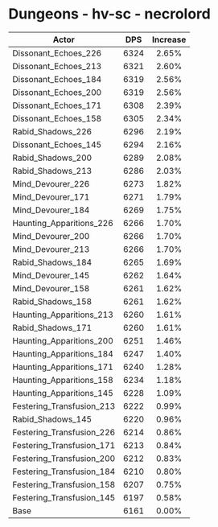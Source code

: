 # Dungeons - hv-sc - necrolord
| Actor | DPS | Increase |
|---|:---:|:---:|
|Dissonant_Echoes_226|6324|2.65%|
|Dissonant_Echoes_213|6321|2.60%|
|Dissonant_Echoes_184|6319|2.56%|
|Dissonant_Echoes_200|6319|2.56%|
|Dissonant_Echoes_171|6308|2.39%|
|Dissonant_Echoes_158|6305|2.34%|
|Rabid_Shadows_226|6296|2.19%|
|Dissonant_Echoes_145|6294|2.16%|
|Rabid_Shadows_200|6289|2.08%|
|Rabid_Shadows_213|6286|2.03%|
|Mind_Devourer_226|6273|1.82%|
|Mind_Devourer_171|6271|1.79%|
|Mind_Devourer_184|6269|1.75%|
|Haunting_Apparitions_226|6266|1.70%|
|Mind_Devourer_200|6266|1.70%|
|Mind_Devourer_213|6266|1.70%|
|Rabid_Shadows_184|6265|1.69%|
|Mind_Devourer_145|6262|1.64%|
|Mind_Devourer_158|6261|1.62%|
|Rabid_Shadows_158|6261|1.62%|
|Haunting_Apparitions_213|6260|1.61%|
|Rabid_Shadows_171|6260|1.61%|
|Haunting_Apparitions_200|6251|1.46%|
|Haunting_Apparitions_184|6247|1.40%|
|Haunting_Apparitions_171|6240|1.28%|
|Haunting_Apparitions_158|6234|1.18%|
|Haunting_Apparitions_145|6228|1.09%|
|Festering_Transfusion_213|6222|0.99%|
|Rabid_Shadows_145|6220|0.96%|
|Festering_Transfusion_226|6214|0.86%|
|Festering_Transfusion_171|6213|0.84%|
|Festering_Transfusion_200|6212|0.83%|
|Festering_Transfusion_184|6210|0.80%|
|Festering_Transfusion_158|6207|0.75%|
|Festering_Transfusion_145|6197|0.58%|
|Base|6161|0.00%|

